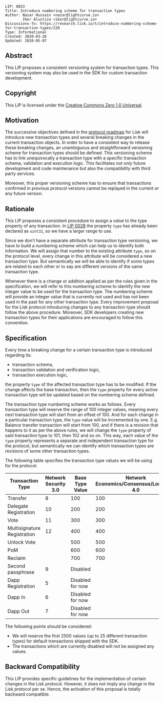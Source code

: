 ```
LIP: 0033
Title: Introduce numbering scheme for transaction types
Author: Nazar Hussain <nazar@lightcurve.io>
        Iker Alustiza <iker@lightcurve.io>
Discussions-To: https://research.lisk.io/t/introduce-numbering-scheme-for-transaction-types/220
Type: Informational
Created: 2020-03-26
Updated: 2020-05-07
```

## Abstract

This LIP proposes a consistent versioning system for transaction types. This versioning system may also be used in the SDK for custom transaction development.

## Copyright

This LIP is licensed under the [Creative Commons Zero 1.0 Universal](https://creativecommons.org/publicdomain/zero/1.0/).

## Motivation

The successive objectives defined in the [protocol roadmap](https://lisk.io/roadmap) for Lisk will introduce new transaction types and several breaking changes in the current transaction objects. In order to have a consistent way to release these breaking changes, an unambiguous and straightforward versioning scheme for transaction types should be defined. This versioning scheme has to link unequivocally a transaction type with a specific transaction schema, validation and execution logic. This facilitates not only future development and code maintenance but also the compatibility with third party services.

Moreover, this proper versioning scheme has to ensure that transactions confirmed in previous protocol versions cannot be replayed in the current or any future version.

## Rationale

This LIP proposes a consistent procedure to assign a value to the type property of any  transaction. In [LIP 0028](https://github.com/LiskHQ/lips/blob/master/proposals/lip-0028.md) the property `type` has already been declared as `uint32`, so we have a larger range to use.   

Since we don’t have a separate attribute for transaction type versioning, we have to build a numbering scheme which can help us to identify both information. We will assign that number to the existing attribute `type`, so on the protocol level, every change in this attribute will be considered a new transaction type. But semantically we will be able to identify if some types are related to each other or to say are different versions of the same transaction type.

Whenever there is a change or addition applied as per the rules given in the specification, we will refer to this numbering scheme to identify the new integer value to be used for the transaction type. The numbering scheme will provide an integer value that is currently not used and has not been used in the past for any other transaction type. Every improvement proposal for the Lisk protocol introducing changes to any transaction type should follow the above procedure. Moreover, SDK developers creating new transaction types for their applications are encouraged to follow this convention.

## Specification

Every time a breaking change for a certain transaction type is introduced regarding its:

* transaction schema,
* transaction validation and verification logic,
* transaction execution logic,

the property `type` of the affected transaction type has to be modified. If the change affects the base transaction, then the `type` property for every active transaction type will be updated based on the numbering scheme defined.

The transaction type numbering scheme works as follows. Every transaction type will reserve the range of 100 integer values, meaning every next transaction type will start from an offset of 100. And for each change in a particular transaction type, the `type` value will be incremented by one. E.g. Balance transfer transaction will start from 100, and if there is a revision that happens to it as per the above rules, we will change the `type` property of said transaction type to 101, then 102 and so on. This way, each value of the `type` property represents a separate and independent transaction type for the protocol, but semantically we can identify which transaction types are revisions of some other transaction types.

The following table specifies the transaction type values we will be using for the protocol.

| Transaction Type             | Network Security<br>3.0 | Base Type Value  | Network Economics/Consensus/Longevity<br>4.0 | Blockchain Interoperability<br>5.0 |
|------------------------------|-------------------------|------------------|----------------------------------------------|------------------------------------|
| Transfer                     | 8                       | 100              | 100                                          | 101                                |
| Delegate Registration        | 10                      | 200              | 200                                          | 201                                |
| Vote                         | 11                      | 300              | 300                                          | 301                                |
| Multisignature Registration  | 12                      | 400              | 400                                          | 401                                |
| Unlock Vote                  |                         | 500              | 500                                          | 501                                |
| PoM                          |                         | 600              | 600                                          | 601                                |
| Reclaim                      |                         | 700              | 700                                          | 701                                |
| Second passphrase            | 9                       | Disabled         |                                              |                                    |
| Dapp Registration            | 5                       | Disabled for now |                                              |                                    |
| Dapp In                      | 6                       | Disabled for now |                                              |                                    |
| Dapp Out                     | 7                       | Disabled for now |                                              |                                    |

The following points should be considered:

* We will reserve the first 2500 values (up to 25 different transaction types) for default transactions shipped with the SDK.
* The transactions which are currently disabled will not be assigned any values.

## Backward Compatibility

This LIP provides specific guidelines for the implementation of certain changes in the Lisk protocol. However, it does not imply any change in the Lisk protocol per se. Hence, the activation of this proposal is totally backward compatible.

